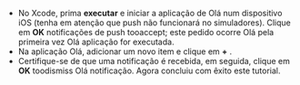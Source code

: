 
* No Xcode, prima **executar** e iniciar a aplicação de Olá num dispositivo iOS (tenha em atenção que push não funcionará no simuladores). Clique em **OK** notificações de push tooaccept; este pedido ocorre Olá pela primeira vez Olá aplicação for executada.
* Na aplicação Olá, adicionar um novo item e clique em  **+** .
* Certifique-se de que uma notificação é recebida, em seguida, clique em **OK** toodismiss Olá notificação. Agora concluiu com êxito este tutorial.

